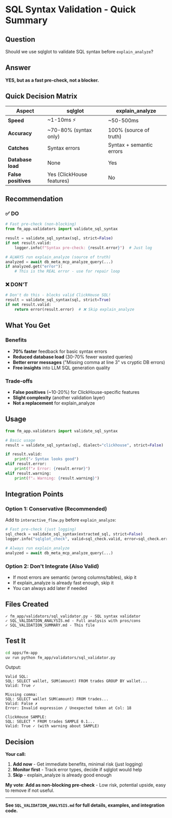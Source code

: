 # SQL Syntax Validation - Quick Summary

## Question
Should we use sqlglot to validate SQL syntax before `explain_analyze`?

## Answer
**YES, but as a fast pre-check, not a blocker.**

## Quick Decision Matrix

| Aspect | sqlglot | explain_analyze |
|--------|---------|-----------------|
| **Speed** | ~1-10ms ⚡ | ~50-500ms |
| **Accuracy** | ~70-80% (syntax only) | 100% (source of truth) |
| **Catches** | Syntax errors | Syntax + semantic errors |
| **Database load** | None | Yes |
| **False positives** | Yes (ClickHouse features) | No |

## Recommendation

### ✅ DO
```python
# Fast pre-check (non-blocking)
from fm_app.validators import validate_sql_syntax

result = validate_sql_syntax(sql, strict=False)
if not result.valid:
    logger.info(f"Syntax pre-check: {result.error}")  # Just log

# ALWAYS run explain_analyze (source of truth)
analyzed = await db_meta_mcp_analyze_query(...)
if analyzed.get("error"):
    # This is the REAL error - use for repair loop
```

### ❌ DON'T
```python
# Don't do this - blocks valid ClickHouse SQL!
result = validate_sql_syntax(sql, strict=True)
if not result.valid:
    return error(result.error)  # ❌ Skip explain_analyze
```

## What You Get

### Benefits
- **70% faster** feedback for basic syntax errors
- **Reduced database load** (30-70% fewer wasted queries)
- **Better error messages** ("Missing comma at line 3" vs cryptic DB errors)
- **Free insights** into LLM SQL generation quality

### Trade-offs
- **False positives** (~10-20%) for ClickHouse-specific features
- **Slight complexity** (another validation layer)
- **Not a replacement** for explain_analyze

## Usage

```python
from fm_app.validators import validate_sql_syntax

# Basic usage
result = validate_sql_syntax(sql, dialect="clickhouse", strict=False)

if result.valid:
    print("✓ Syntax looks good")
elif result.error:
    print(f"✗ Error: {result.error}")
elif result.warning:
    print(f"⚠ Warning: {result.warning}")
```

## Integration Points

### Option 1: Conservative (Recommended)
Add to `interactive_flow.py` before `explain_analyze`:
```python
# Fast pre-check (just logging)
sql_check = validate_sql_syntax(extracted_sql, strict=False)
logger.info("sqlglot_check", valid=sql_check.valid, error=sql_check.error)

# Always run explain_analyze
analyzed = await db_meta_mcp_analyze_query(...)
```

### Option 2: Don't Integrate (Also Valid)
- If most errors are semantic (wrong columns/tables), skip it
- If explain_analyze is already fast enough, skip it
- You can always add later if needed

## Files Created

```
✓ fm_app/validators/sql_validator.py - SQL syntax validator
✓ SQL_VALIDATION_ANALYSIS.md - Full analysis with pros/cons
✓ SQL_VALIDATION_SUMMARY.md - This file
```

## Test It

```bash
cd apps/fm-app
uv run python fm_app/validators/sql_validator.py
```

Output:
```
Valid SQL:
SQL: SELECT wallet, SUM(amount) FROM trades GROUP BY wallet...
Valid: True ✓

Missing comma:
SQL: SELECT wallet SUM(amount) FROM trades...
Valid: False ✗
Error: Invalid expression / Unexpected token at Col: 18

ClickHouse SAMPLE:
SQL: SELECT * FROM trades SAMPLE 0.1...
Valid: True ✓ (with warning about SAMPLE)
```

## Decision

**Your call:**
1. **Add now** - Get immediate benefits, minimal risk (just logging)
2. **Monitor first** - Track error types, decide if sqlglot would help
3. **Skip** - explain_analyze is already good enough

**My vote**: **Add as non-blocking pre-check** - Low risk, potential upside, easy to remove if not useful.

---

**See `SQL_VALIDATION_ANALYSIS.md` for full details, examples, and integration code.**
